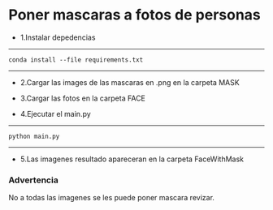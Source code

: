 # Poner mascaras a fotos de personas

* 1.Instalar depedencias
---
    conda install --file requirements.txt
---
* 2.Cargar las images de las mascaras en .png en la carpeta MASK

* 3.Cargar las fotos en la carpeta FACE

* 4.Ejecutar el main.py
---
    python main.py
---
* 5.Las imagenes resultado apareceran en la carpeta FaceWithMask

### Advertencia
No a todas las imagenes se les puede poner mascara revizar.
